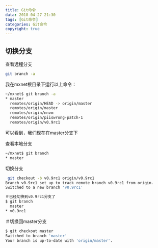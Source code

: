```yaml
---
title: Git命令
data: 2018-04-27 21:30
tags: [Git命令]
categories: Git命令
copyright: true
---
```

## 切换分支
查看远程分支
``` bash
git branch -a
```

我在mxnet根目录下运行以上命令：
<!--more-->
``` bash
~/mxnet$ git branch -a
* master
  remotes/origin/HEAD -> origin/master
  remotes/origin/master
  remotes/origin/nnvm
  remotes/origin/piiswrong-patch-1
  remotes/origin/v0.9rc1
```
可以看到，我们现在在master分支下

查看本地分支
``` bash
~/mxnet$ git branch
* master
```

切换分支
``` bash
 git checkout -b v0.9rc1 origin/v0.9rc1
Branch v0.9rc1 set up to track remote branch v0.9rc1 from origin.
Switched to a new branch 'v0.9rc1'
```


``` bash
＃已经切换到v0.9rc1分支了
$ git branch
  master
* v0.9rc1
```

＃切换回master分支
``` bash
$ git checkout master
Switched to branch 'master'
Your branch is up-to-date with 'origin/master'.
```
